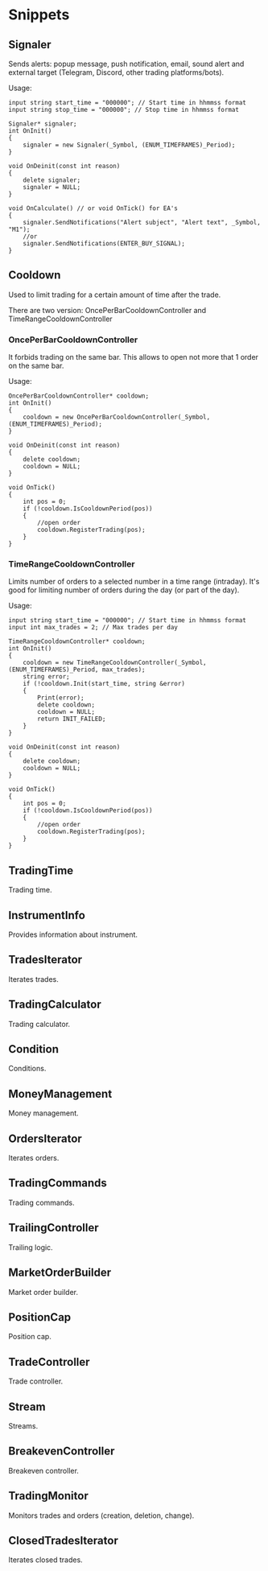 # Snippets

## Signaler

Sends alerts: popup message, push notification, email, sound alert and external target (Telegram, Discord, other trading platforms/bots).

Usage:

    input string start_time = "000000"; // Start time in hhmmss format
    input string stop_time = "000000"; // Stop time in hhmmss format

    Signaler* signaler;
    int OnInit()
    {
        signaler = new Signaler(_Symbol, (ENUM_TIMEFRAMES)_Period);
    }

    void OnDeinit(const int reason)
    {
        delete signaler;
        signaler = NULL;
    }

    void OnCalculate() // or void OnTick() for EA's
    {
        signaler.SendNotifications("Alert subject", "Alert text", _Symbol, "M1");
        //or
        signaler.SendNotifications(ENTER_BUY_SIGNAL);
    }

## Cooldown

Used to limit trading for a certain amount of time after the trade.

There are two version: OncePerBarCooldownController and TimeRangeCooldownController

### OncePerBarCooldownController

It forbids trading on the same bar. This allows to open not more that 1 order on the same bar.

Usage:

    OncePerBarCooldownController* cooldown;
    int OnInit()
    {
        cooldown = new OncePerBarCooldownController(_Symbol, (ENUM_TIMEFRAMES)_Period);
    }

    void OnDeinit(const int reason)
    {
        delete cooldown;
        cooldown = NULL;
    }

    void OnTick()
    {
        int pos = 0;
        if (!cooldown.IsCooldownPeriod(pos))
        {
            //open order
            cooldown.RegisterTrading(pos);
        }
    }

### TimeRangeCooldownController

Limits number of orders to a selected number in a time range (intraday). It's good for limiting number of orders during the day (or part of the day).

Usage:

    input string start_time = "000000"; // Start time in hhmmss format
    input int max_trades = 2; // Max trades per day

    TimeRangeCooldownController* cooldown;
    int OnInit()
    {
        cooldown = new TimeRangeCooldownController(_Symbol, (ENUM_TIMEFRAMES)_Period, max_trades);
        string error;
        if (!cooldown.Init(start_time, string &error)
        {
            Print(error);
            delete cooldown;
            cooldown = NULL;
            return INIT_FAILED;
        }
    }

    void OnDeinit(const int reason)
    {
        delete cooldown;
        cooldown = NULL;
    }

    void OnTick()
    {
        int pos = 0;
        if (!cooldown.IsCooldownPeriod(pos))
        {
            //open order
            cooldown.RegisterTrading(pos);
        }
    }

## TradingTime

Trading time.

## InstrumentInfo

Provides information about instrument.

## TradesIterator

Iterates trades.

## TradingCalculator

Trading calculator.

## Condition

Conditions.

## MoneyManagement

Money management.

## OrdersIterator

Iterates orders.

## TradingCommands

Trading commands.

## TrailingController

Trailing logic.

## MarketOrderBuilder

Market order builder.

## PositionCap

Position cap.

## TradeController

Trade controller.

## Stream

Streams.

## BreakevenController

Breakeven controller.

## TradingMonitor

Monitors trades and orders (creation, deletion, change).

## ClosedTradesIterator

Iterates closed trades.